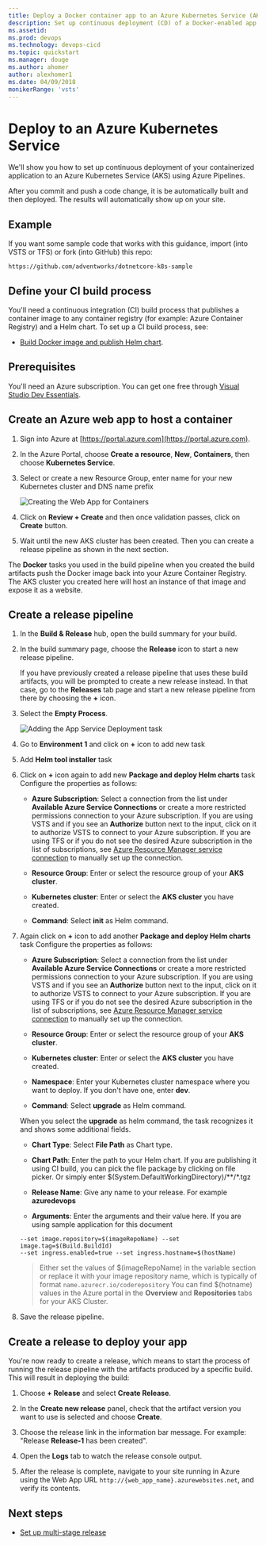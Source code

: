 ```yaml
---
title: Deploy a Docker container app to an Azure Kubernetes Service (AKS)
description: Set up continuous deployment (CD) of a Docker-enabled app to an Azure Kubernetes Service (AKS) from Azure Pipelines
ms.assetid:
ms.prod: devops
ms.technology: devops-cicd
ms.topic: quickstart
ms.manager: douge
ms.author: ahomer
author: alexhomer1
ms.date: 04/09/2018
monikerRange: 'vsts'
---
```


# Deploy to an Azure Kubernetes Service

We'll show you how to set up continuous deployment of your containerized application to an Azure Kubernetes Service (AKS) using
Azure Pipelines.

After you commit and push a code change, it is be automatically built and then deployed. The results will automatically show up on your site.

## Example

If you want some sample code that works with this guidance, import (into VSTS or TFS) or fork (into GitHub) this repo:

```
https://github.com/adventworks/dotnetcore-k8s-sample

```


## Define your CI build process

You'll need a continuous integration (CI) build process that publishes a container image to any container registry (for example: Azure Container Registry) and a Helm chart.
To set up a CI build process, see:

* [Build Docker image and publish Helm chart](../../languages/docker.md).

## Prerequisites

You'll need an Azure subscription. You can get one free through [Visual Studio Dev Essentials](https://visualstudio.microsoft.com/dev-essentials/).

## Create an Azure web app to host a container

1. Sign into Azure at [https://portal.azure.com](https://portal.azure.com).

2. In the Azure Portal, choose **Create a resource**, **New**, **Containers**, then choose **Kubernetes Service**.    

3. Select or create a new Resource Group, enter name for your new Kubernetes cluster and DNS name prefix

   ![Creating the Web App for Containers](_img/create-aks-cluster.png)

4. Click on **Review + Create** and then once validation passes, click on **Create** button.

5. Wait until the new AKS cluster has been created. Then you can create a release pipeline as shown in the next section.

The **Docker** tasks you used in the build pipeline when you created the
build artifacts push the Docker image back into your Azure Container Registry.
The AKS cluster you created here will host an instance of that image and expose it as a website.

## Create a release pipeline

1. In the **Build &amp; Release** hub, open the build summary for your build.

2. In the build summary page, choose the **Release** icon to start a new release pipeline.

   If you have previously created a release pipeline that uses these build artifacts, you will
   be prompted to create a new release instead. In that case, go to the **Releases** tab page and
   start a new release pipeline from there by choosing the **+** icon.

3. Select the **Empty Process**.

   ![Adding the App Service Deployment task](_img/add-empty-process.png)

4. Go to **Environment 1** and click on **+** icon to add new task
5. Add **Helm tool installer** task
6. Click on **+** icon again to add new **Package and deploy Helm charts** task
   Configure the properties as follows:
   
   - **Azure Subscription**: Select a connection from the list under **Available Azure Service Connections** or create a more restricted permissions connection to your Azure subscription.
     If you are using VSTS and if you see an **Authorize** button next to the input, click on it to authorize VSTS to connect to your Azure subscription. If you are using TFS or if you do not see
     the desired Azure subscription in the list of subscriptions, see [Azure Resource Manager service connection](../../library/connect-to-azure.md) to manually set up the connection.

   - **Resource Group**: Enter or select the resource group of your **AKS cluster**.  
   
   - **Kubernetes cluster**: Enter or select the **AKS cluster** you have created.  
   
   - **Command**: Select **init** as Helm command.
   
7. Again click on **+** icon to add another **Package and deploy Helm charts** task
   Configure the properties as follows:
   
   - **Azure Subscription**: Select a connection from the list under **Available Azure Service Connections** or create a more restricted permissions connection to your Azure subscription.
     If you are using VSTS and if you see an **Authorize** button next to the input, click on it to authorize VSTS to connect to your Azure subscription. If you are using TFS or if you do not see
     the desired Azure subscription in the list of subscriptions, see [Azure Resource Manager service connection](../../library/connect-to-azure.md) to manually set up the connection.

   - **Resource Group**: Enter or select the resource group of your **AKS cluster**.  
   
   - **Kubernetes cluster**: Enter or select the **AKS cluster** you have created.  
   
   - **Namespace**: Enter your Kubernetes cluster namespace where you want to deploy. If you don't have one, enter **dev**.

   - **Command**: Select **upgrade** as Helm command.

   When you select the **upgrade** as helm command, the task recognizes it and shows some additional fields.

   - **Chart Type**: Select **File Path** as Chart type.

   - **Chart Path**: Enter the path to your Helm chart. If you are publishing it using CI build, you can pick the file package by clicking on file picker.
   Or simply enter $(System.DefaultWorkingDirectory)/**/*.tgz

   - **Release Name**: Give any name to your release. For example **azuredevops**
   
   - **Arguments**: Enter the arguments and their value here. If you are using sample application for this document
   
    ```
    --set image.repository=$(imageRepoName) --set image.tag=$(Build.BuildId) 
    --set ingress.enabled=true --set ingress.hostname=$(hostName)

    ```
   > Either set the values of $(imageRepoName) in the variable section or replace it with your image repository name, which is typically of format `name.azurecr.io/coderepository`
   > You can find $(hotname) values in the Azure portal in the **Overview** and **Repositories** tabs for your AKS Cluster.

8. Save the release pipeline.

## Create a release to deploy your app

You're now ready to create a release, which means to start the process of running the release pipeline with the artifacts produced by a specific build. This will result in deploying the build:

1. Choose **+ Release** and select **Create Release**.

2. In the **Create new release** panel, check that the artifact version you want to use is selected and choose **Create**.

3. Choose the release link in the information bar message. For example: "Release **Release-1** has been created".

4. Open the **Logs** tab to watch the release console output.

5. After the release is complete, navigate to your site running in Azure using the Web App URL `http://{web_app_name}.azurewebsites.net`, and verify its contents.


## Next steps

* [Set up multi-stage release](../../release/define-multistage-release-process.md)

